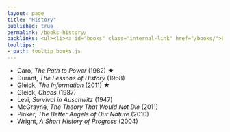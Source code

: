 ```yaml
---
layout: page
title: "History"
published: true
permalink: /books-history/
backlinks: <ul><li><a id="books" class="internal-link" href="/books/">Books</a></li></ul>
tooltips: 
- path: tooltip_books.js
---
```


* Caro, *The Path to Power* (1982) ★
* Durant, *The Lessons of History* (1968)
* Gleick, *The Information* (2011) ★
* Gleick, *Chaos* (1987)
* Levi, *Survival in Auschwitz* (1947)
* McGrayne, *The Theory That Would Not Die* (2011)
* Pinker, *The Better Angels of Our Nature* (2010)
* Wright, *A Short History of Progress* (2004)
